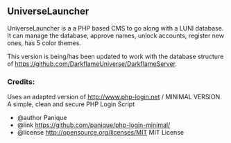 ## UniverseLauncher

UniverseLauncher is a a PHP based CMS to go along with a LUNI database. It can manage the database, approve names, unlock accounts, register new ones,
has 5 color themes.

This version is being/has been updated to work with the database structure of  https://github.com/DarkflameUniverse/DarkflameServer.
### Credits:
Uses an adapted version of
http://www.php-login.net / MINIMAL VERSION
A simple, clean and secure PHP Login Script
* @author Panique
* @link https://github.com/panique/php-login-minimal/
* @license http://opensource.org/licenses/MIT MIT License
